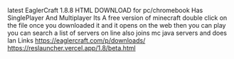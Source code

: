 latest EaglerCraft 1.8.8 HTML DOWNLOAD for pc/chromebook Has SinglePlayer And Multiplayer Its A free version of minecraft double click on the file once you downloaded it and it opens on the web then you can play you can search a list of servers on line also joins mc java servers and does lan
Links https://eaglercraft.com/p/downloads/ https://reslauncher.vercel.app/1.8/beta.html
